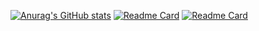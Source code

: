 [![Anurag's GitHub stats](https://github-readme-stats.vercel.app/api?username=princ3raj&show_icons=true)](https://github.com/anuraghazra/github-readme-stats)
[![Readme Card](https://github-readme-stats.vercel.app/api/pin/?username=princ3raj&repo=SastiDukaan)](https://github.com/princ3raj/SastiDukaan)
[![Readme Card](https://github-readme-stats.vercel.app/api/pin/?username=princ3raj&repo=Coding-Practice-DSA)](https://github.com/princ3raj/Coding-Practice-DSA)

